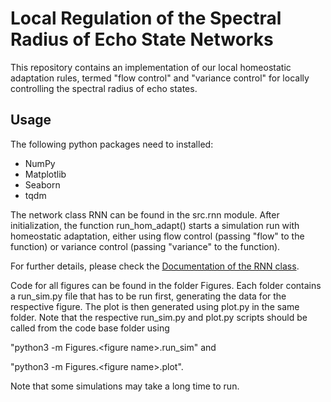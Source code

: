 # Local Regulation of the Spectral Radius of Echo State Networks

This repository contains an implementation of our local
homeostatic adaptation rules, termed "flow control" and
"variance control" for locally controlling the spectral 
radius of echo states.

## Usage

The following python packages need to installed:

  - NumPy
  - Matplotlib
  - Seaborn
  - tqdm

The network class RNN can be found in the src.rnn module.
After initialization, the function run_hom_adapt() starts
a simulation run with homeostatic adaptation, either using
flow control (passing "flow" to the function) or variance
control (passing "variance" to the function).

For further details, please check the 
<a href="https://itp.uni-frankfurt.de/~fschubert/rnn_doc/">
Documentation of the RNN class</a>.

Code for all figures can be found in the folder Figures.
Each folder contains a run_sim.py file that has to be run first,
generating the data for the respective figure. 
The plot is then generated using plot.py 
in the same folder.
Note that the respective run_sim.py and plot.py scripts should
be called from the code base folder using 

"python3 -m Figures.\<figure name\>.run_sim" and 

"python3 -m Figures.\<figure name\>.plot".

Note that some simulations may take a long time to run.



